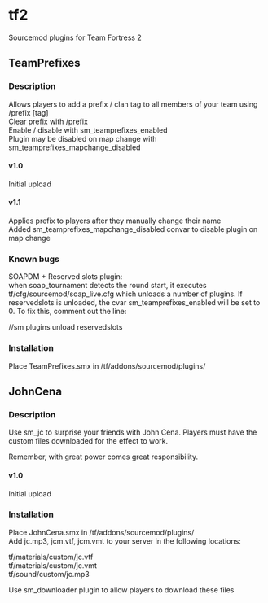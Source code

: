 # tf2
Sourcemod plugins for Team Fortress 2

## TeamPrefixes

### Description
Allows players to add a prefix / clan tag to all members of your team using /prefix [tag]  
Clear prefix with /prefix   
Enable / disable with sm\_teamprefixes_enabled  
Plugin may be disabled on map change with sm\_teamprefixes\_mapchange\_disabled

#### v1.0  
Initial upload
  
#### v1.1  
Applies prefix to players after they manually change their name  
Added sm\_teamprefixes\_mapchange\_disabled convar to disable plugin on map change
  
### Known bugs
SOAPDM + Reserved slots plugin:  
when soap\_tournament detects the round start, it executes tf/cfg/sourcemod/soap\_live.cfg which unloads a number of plugins. If reservedslots is unloaded, the cvar sm\_teamprefixes\_enabled will be set to 0. To fix this, comment out the line:  

//sm plugins unload reservedslots

### Installation
Place TeamPrefixes.smx in /tf/addons/sourcemod/plugins/

## JohnCena

### Description

Use sm_jc to surprise your friends with John Cena. Players must have the custom files downloaded for the effect to work.  

Remember, with great power comes great responsibility.

#### v1.0
Initial upload

### Installation
Place JohnCena.smx in /tf/addons/sourcemod/plugins/  
Add jc.mp3, jcm.vtf, jcm.vmt to your server in the following locations:

tf/materials/custom/jc.vtf  
tf/materials/custom/jc.vmt  
tf/sound/custom/jc.mp3  

Use sm_downloader plugin to allow players to download these files